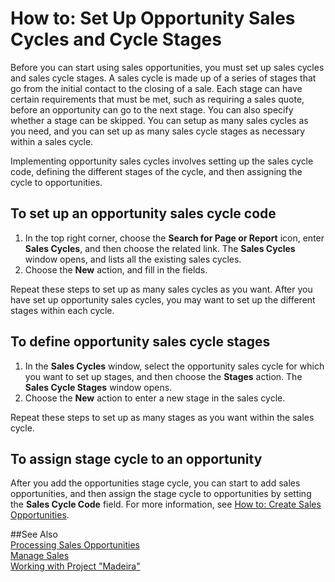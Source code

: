 <properties pageTitle="How to: Set Up Opportunity Sales Cycles and Cycle Stages | Project “Madeira”"
    description="Describes how to set up opportunity sales cycles and stages in Project “Madeira”"
    services="project-madeira"
    documentationCenter=""
    authors="jswymer"
/>
<tags
    ms.service="project-madeira"
    ms.topic="article"
    ms.author="jswymer" />

# How to: Set Up Opportunity Sales Cycles and Cycle Stages
Before you can start using sales opportunities, you must set up sales cycles and sales cycle stages. A sales cycle is made up of a series of stages that go from the initial contact to the closing of a sale. Each stage can have certain requirements that must be met, such as requiring a sales quote, before an opportunity can go to the next stage. You can also specify whether a stage can be skipped. You can setup as many sales cycles as you need, and you can set up as many sales cycle stages as necessary within a sales cycle.

Implementing opportunity sales cycles involves setting up the sales cycle code, defining the different stages of the cycle, and then assigning the cycle to opportunities.

## To set up an opportunity sales cycle code
1. In the top right corner, choose the **Search for Page or Report** icon, enter **Sales Cycles**, and then choose the related link. The **Sales Cycles** window opens, and lists all the existing sales cycles.
2. Choose the **New** action, and fill in the fields.

Repeat these steps to set up as many sales cycles as you want. After you have set up opportunity sales cycles, you may want to set up the different stages within each cycle.

## To define opportunity sales cycle stages
1. In the **Sales Cycles** window, select the opportunity sales cycle for which you want to set up stages, and then choose the **Stages** action. The **Sales Cycle Stages** window opens.
2. Choose the **New** action to enter a new stage in the sales cycle.

Repeat these steps to set up as many stages as you want within the sales cycle.

## To assign stage cycle to an opportunity
After you add the opportunities stage cycle, you can start to add sales opportunities, and then assign the stage cycle to opportunities by setting the **Sales Cycle Code** field. For more information, see [How to: Create Sales Opportunities](marketing-how-create-opportunities.md).

##See Also  
[Processing Sales Opportunities](marketing-processing-sales-opportunities.md)  
[Manage Sales](sales-manage-sales.md)  
[Working with Project "Madeira"](ui-work-product.md)
